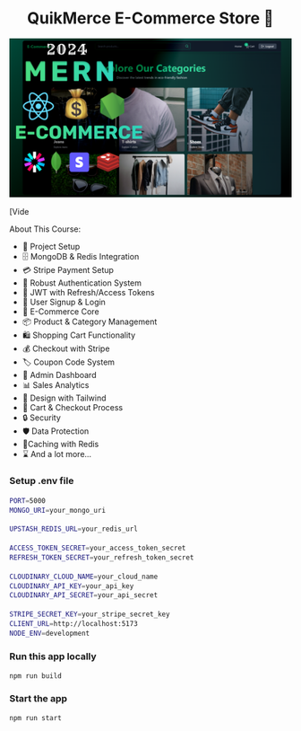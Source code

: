 <h1 align="center">QuikMerce E-Commerce Store 🛒</h1>

![Demo App](/frontend/public/screenshot-for-readme.png)

[Vide

About This Course:

-   🚀 Project Setup
-   🗄️ MongoDB & Redis Integration
-   💳 Stripe Payment Setup
-   🔐 Robust Authentication System
-   🔑 JWT with Refresh/Access Tokens
-   📝 User Signup & Login
-   🛒 E-Commerce Core
-   📦 Product & Category Management
-   🛍️ Shopping Cart Functionality
-   💰 Checkout with Stripe
-   🏷️ Coupon Code System
-   👑 Admin Dashboard
-   📊 Sales Analytics
-   🎨 Design with Tailwind
-   🛒 Cart & Checkout Process
-   🔒 Security
-   🛡️ Data Protection
-   🚀Caching with Redis
-   ⌛ And a lot more...

### Setup .env file

```bash
PORT=5000
MONGO_URI=your_mongo_uri

UPSTASH_REDIS_URL=your_redis_url

ACCESS_TOKEN_SECRET=your_access_token_secret
REFRESH_TOKEN_SECRET=your_refresh_token_secret

CLOUDINARY_CLOUD_NAME=your_cloud_name
CLOUDINARY_API_KEY=your_api_key
CLOUDINARY_API_SECRET=your_api_secret

STRIPE_SECRET_KEY=your_stripe_secret_key
CLIENT_URL=http://localhost:5173
NODE_ENV=development
```

### Run this app locally

```shell
npm run build
```

### Start the app

```shell
npm run start
```
